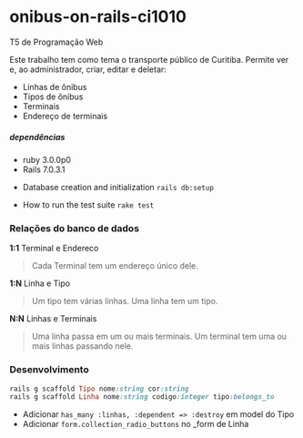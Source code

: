 # onibus-on-rails-ci1010

T5 de Programação Web

Este trabalho tem como tema o transporte público de Curitiba.
Permite ver e, ao administrador, criar, editar e deletar:

- Linhas de ônibus
- Tipos de ônibus
- Terminais
- Endereço de terminais

##### dependências

- ruby 3.0.0p0
- Rails 7.0.3.1

<!-- - Configuration -->

- Database creation and initialization
  `rails db:setup`

- How to run the test suite
  `rake test`

### Relações do banco de dados

**1:1** Terminal e Endereco

> Cada Terminal tem um endereço único dele.

**1:N** Linha e Tipo

> Um tipo tem várias linhas.
> Uma linha tem um tipo.

**N:N** Linhas e Terminais

> Uma linha passa em um ou mais terminais.
> Um terminal tem uma ou mais linhas passando nele.

### Desenvolvimento

```ruby
rails g scaffold Tipo nome:string cor:string
rails g scaffold Linha nome:string codigo:integer tipo:belongs_to
```

- Adicionar `has_many :linhas, :dependent => :destroy` em model do Tipo
- Adicionar `form.collection_radio_buttons` no \_form de Linha
